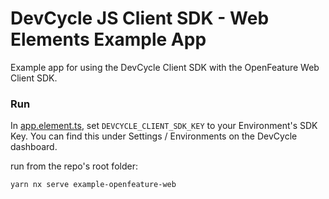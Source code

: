 # DevCycle JS Client SDK - Web Elements Example App

Example app for using the DevCycle Client SDK with the OpenFeature Web Client SDK.

### Run

In [app.element.ts](src%2Fapp%2Fapp.element.ts), set `DEVCYCLE_CLIENT_SDK_KEY` to your Environment's SDK Key.
You can find this under Settings / Environments on the DevCycle dashboard.

run from the repo's root folder:

```yarn nx serve example-openfeature-web```
